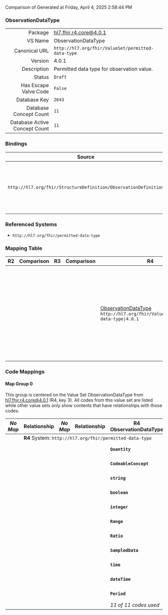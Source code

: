 Comparison of 
Generated at Friday, April 4, 2025 2:58:44 PM

### ObservationDataType

|      |     |
| ---: | --- |
| Package | hl7.fhir.r4.core@4.0.1 |
| VS Name | ObservationDataType |
| Canonical URL | `http://hl7.org/fhir/ValueSet/permitted-data-type` |
| Version | 4.0.1 |
| Description | Permitted data type for observation value. |
| Status | `Draft` |
| Has Escape Valve Code | `False` |
| Database Key | `2643` |
| Database Concept Count | `11` |
| Database Active Concept Count | `11` |
### Bindings

| Source | Element | Binding | Strength | Element Short |
| ------ | ------- | ------- | -------- | ------------- |
| `http://hl7.org/fhir/StructureDefinition/ObservationDefinition` | `ObservationDefinition.permittedDataType` | `http://hl7.org/fhir/ValueSet/permitted-data-type\|4.0.1` | `Required` | Quantity \| CodeableConcept \| string \| boolean \| integer \| Range \| Ratio \| SampledData \| time \| dateTime \| Period |

### Referenced Systems

* `http://hl7.org/fhir/permitted-data-type`
### Mapping Table

| R2 | Comparison | R3 | Comparison | R4 | Comparison | R4B | Comparison | R5
| --- | --- | --- | --- | --- | --- | --- | --- | ---
| | | | | [ObservationDataType](/docs/R4/ValueSets/ObservationDataType.md)<br/> `http://hl7.org/fhir/ValueSet/permitted-data-type\|4.0.1` | →→→→→→→<br/>`Equivalent`<br/>- DBKey: `1651`<br/>- Reviewed: `n/a`<br/>- By: `n/a`<br/>→→→→→→→<hr/>←←←←←←←<br/>`Equivalent`<br/>- DBKey: `1652`<br/>- Reviewed: `n/a`<br/>- By: `n/a`<br/>←←←←←←←| [ObservationDataType](/docs/R4B/ValueSets/ObservationDataType.md)<br/> `http://hl7.org/fhir/ValueSet/permitted-data-type\|4.3.0` | →→→→→→→<br/>`Equivalent`<br/>- DBKey: `939`<br/>- Reviewed: `n/a`<br/>- By: `n/a`<br/>→→→→→→→<hr/>←←←←←←←<br/>`Equivalent`<br/>- DBKey: `1200`<br/>- Reviewed: `n/a`<br/>- By: `n/a`<br/>←←←←←←←| [ObservationDataType](/docs/R5/ValueSets/ObservationDataType.md)<br/> `http://hl7.org/fhir/ValueSet/permitted-data-type\|5.0.0` 

### Code Mappings


#### Map Group 0

This group is centered on the Value Set ObservationDataType from hl7.fhir.r4.core@4.0.1 (R4, key 3).
All codes from this value set are listed while other value sets only show contents that have relationships with those codes.

| *No Map* | Relationship | *No Map* | Relationship | R4 ObservationDataType| Relationship | [R4B ObservationDataType](/docs/R4B/ValueSets/ObservationDataType.md)| Relationship | [R5 ObservationDataType](/docs/R5/ValueSets/ObservationDataType.md)
| --- | --- | --- | --- | --- | --- | --- | --- | ---
| <td colspan="8">**R4** System: `http://hl7.org/fhir/permitted-data-type`
| | | | | **`Quantity`**| _Equivalent_ <br/>(16748/16749)| `Quantity`| _Equivalent_ <br/>(9040/11351)| `Quantity`
| | | | | **`CodeableConcept`**| _Equivalent_ <br/>(16750/16751)| `CodeableConcept`| _Equivalent_ <br/>(9046/11357)| `CodeableConcept`
| | | | | **`string`**| _Equivalent_ <br/>(16752/16753)| `string`| _Equivalent_ <br/>(9038/11349)| `string`
| | | | | **`boolean`**| _Equivalent_ <br/>(16754/16755)| `boolean`| _Equivalent_ <br/>(9037/11348)| `boolean`
| | | | | **`integer`**| _Equivalent_ <br/>(16756/16757)| `integer`| _Equivalent_ <br/>(9043/11354)| `integer`
| | | | | **`Range`**| _Equivalent_ <br/>(16758/16759)| `Range`| _Equivalent_ <br/>(9045/11356)| `Range`
| | | | | **`Ratio`**| _Equivalent_ <br/>(16760/16761)| `Ratio`| _Equivalent_ <br/>(9042/11353)| `Ratio`
| | | | | **`SampledData`**| _Equivalent_ <br/>(16762/16763)| `SampledData`| _Equivalent_ <br/>(9039/11350)| `SampledData`
| | | | | **`time`**| _Equivalent_ <br/>(16764/16765)| `time`| _Equivalent_ <br/>(9044/11355)| `time`
| | | | | **`dateTime`**| _Equivalent_ <br/>(16766/16767)| `dateTime`| _Equivalent_ <br/>(9036/11347)| `dateTime`
| | | | | **`Period`**| _Equivalent_ <br/>(16768/16769)| `Period`| _Equivalent_ <br/>(9041/11352)| `Period`
| | | | | *11 of 11 codes used* | | *11 of 11 codes used* | | *11 of 11 codes used* 

